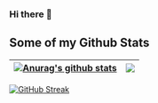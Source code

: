 ### Hi there 👋

## Some of my Github Stats
<!-- <p align=left> <img src=https://komarev.com/ghpvc/?username=Cradoe alt=Cradoe /> </p> -->

| <a href="https://github.com/Noka93/github-readme-stats"><img align="center" src="https://github-readme-stats.vercel.app/api?username=Noka93&show_icons=true&include_all_commits=true&theme=aura&hide_border=true" alt="Anurag's github stats" /></a> | <a href="https://github.com/Noka93/github-readme-stats"><img align="center" src="https://github-readme-stats.vercel.app/api/top-langs/?username=Noka93&layout=compact&theme=aura&hide_border=true" /></a> |
| ------------- | ------------- |

[![GitHub Streak](http://github-readme-streak-stats.herokuapp.com?user=josephenoch&theme=tokyonight&date_format=M%20j%5B%2C%20Y%5D)](https://git.io/streak-stats)

